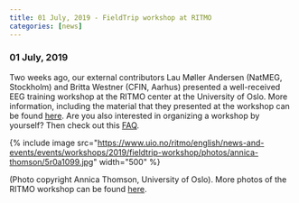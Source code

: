 ```yaml
---
title: 01 July, 2019 - FieldTrip workshop at RITMO
categories: [news]
---
```


### 01 July, 2019

Two weeks ago, our external contributors Lau Møller Andersen (NatMEG, Stockholm) and Britta Westner (CFIN, Aarhus) presented a well-received EEG training workshop at the RITMO center at the University of Oslo. More information, including the material that they presented at the workshop can be found [here](/workshop/oslo2019). Are you also interested in organizing a workshop by yourself? Then check out this [FAQ](/faq/can_i_organize_my_own_workshop/).

{% include image src="https://www.uio.no/ritmo/english/news-and-events/events/workshops/2019/fieldtrip-workshop/photos/annica-thomson/5r0a1099.jpg" width="500" %}

(Photo copyright Annica Thomson, University of Oslo). More photos of the RITMO workshop can be found [here](https://www.uio.no/ritmo/english/news-and-events/events/workshops/2019/fieldtrip-workshop/photos/).
